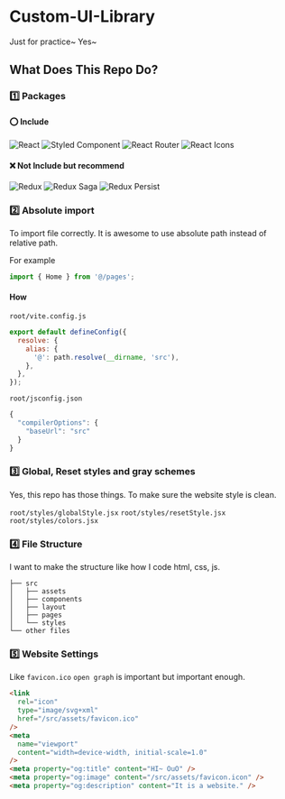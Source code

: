 # Custom-UI-Library

Just for practice~ Yes~

## What Does This Repo Do?

### 1️⃣ Packages

#### ⭕ Include

<div>
  <img
    src="https://img.shields.io/badge/-React-61DAFB?logo=react&logoColor=white&style=flat"
    alt="React"
  />
  <img
    src="https://img.shields.io/badge/-Styled Component-DB7093?logo=styled-components&logoColor=white&style=flat"
    alt="Styled Component"
  />
  <img
    src="https://img.shields.io/badge/-React Router-CA4245?logo=React-Router&logoColor=white&style=flat"
    alt="React Router"
  />
  <img
    src="https://img.shields.io/badge/-React Icons-31B8BB?logo=Icon&logoColor=white&style=flat"
    alt="React Icons"
  />
</div>

#### ❌ Not Include but recommend

<div>
  <img
    src="https://img.shields.io/badge/-Redux-764ABC?logo=Redux&logoColor=white&style=flat"
    alt="Redux"
  />
  <img
    src="https://img.shields.io/badge/-Redux Saga-999999?logo=Redux-Saga&logoColor=white&style=flat"
    alt="Redux Saga"
  />
  <img
    src="https://img.shields.io/badge/-Redux Persist-FF0029?&logoColor=white&style=flat"
    alt="Redux Persist"
  />
</div>

### 2️⃣ Absolute import

To import file correctly.
It is awesome to use absolute path instead of relative path.

For example

```jsx
import { Home } from '@/pages';
```

#### How

`root/vite.config.js`

```jsx
export default defineConfig({
  resolve: {
    alias: {
      '@': path.resolve(__dirname, 'src'),
    },
  },
});
```

`root/jsconfig.json`

```jsx
{
  "compilerOptions": {
    "baseUrl": "src"
  }
}
```

### 3️⃣ Global, Reset styles and gray schemes

Yes, this repo has those things.
To make sure the website style is clean.

`root/styles/globalStyle.jsx`
`root/styles/resetStyle.jsx`
`root/styles/colors.jsx`

### 4️⃣ File Structure

I want to make the structure like how I code html, css, js.

```
├── src
│   ├── assets
│   ├── components
│   ├── layout
│   ├── pages
│   └── styles
└── other files
```

### 5️⃣ Website Settings

Like `favicon.ico` `open graph` is important but important enough.

```html
<link
  rel="icon"
  type="image/svg+xml"
  href="/src/assets/favicon.ico"
/>
<meta
  name="viewport"
  content="width=device-width, initial-scale=1.0"
/>
<meta property="og:title" content="HI~ OuO" />
<meta property="og:image" content="/src/assets/favicon.icon" />
<meta property="og:description" content="It is a website." />
```
